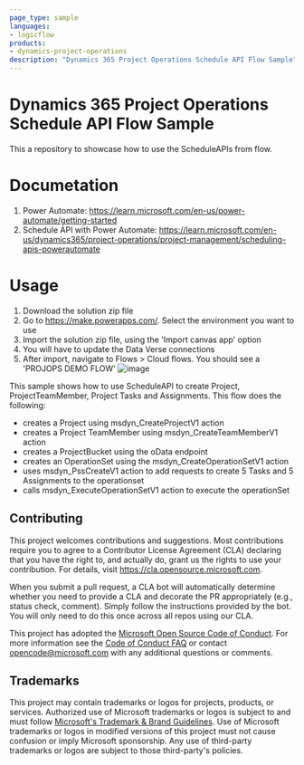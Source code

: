 ```yaml
---
page_type: sample
languages:
- logicflow
products:
- dynamics-project-operations
description: "Dynamics 365 Project Operations Schedule API Flow Sample"
---
```


# Dynamics 365 Project Operations Schedule API Flow Sample
This a repository to showcase how to use the ScheduleAPIs from flow.   

# Documetation

1. Power Automate: https://learn.microsoft.com/en-us/power-automate/getting-started
2. Schedule API with Power Automate: https://learn.microsoft.com/en-us/dynamics365/project-operations/project-management/scheduling-apis-powerautomate

# Usage

1. Download the solution zip file
2. Go to https://make.powerapps.com/. Select the environment you want to use
3. Import the solution zip file, using the 'Import canvas app' option
4. You will have to update the Data Verse connections
5. After import, navigate to Flows > Cloud flows. You should see a 'PROJOPS DEMO FLOW'
![image](https://user-images.githubusercontent.com/15526549/198174265-a9ac486d-b079-47e7-9181-3554429d472c.png)

This sample shows how to use ScheduleAPI to create Project, ProjectTeamMember, Project Tasks and Assignments.
This flow does the following:
 - creates a Project using msdyn_CreateProjectV1 action
 - creates a Project TeamMember using msdyn_CreateTeamMemberV1 action
 - creates a ProjectBucket using the oData endpoint
 - creates an OperationSet using the msdyn_CreateOperationSetV1 action
 - uses msdyn_PssCreateV1 action to add requests to create 5 Tasks and 5 Assignments to the operationset
 - calls msdyn_ExecuteOperationSetV1 action to execute the operationSet

## Contributing

This project welcomes contributions and suggestions.  Most contributions require you to agree to a
Contributor License Agreement (CLA) declaring that you have the right to, and actually do, grant us
the rights to use your contribution. For details, visit https://cla.opensource.microsoft.com.

When you submit a pull request, a CLA bot will automatically determine whether you need to provide
a CLA and decorate the PR appropriately (e.g., status check, comment). Simply follow the instructions
provided by the bot. You will only need to do this once across all repos using our CLA.

This project has adopted the [Microsoft Open Source Code of Conduct](https://opensource.microsoft.com/codeofconduct/).
For more information see the [Code of Conduct FAQ](https://opensource.microsoft.com/codeofconduct/faq/) or
contact [opencode@microsoft.com](mailto:opencode@microsoft.com) with any additional questions or comments.

## Trademarks

This project may contain trademarks or logos for projects, products, or services. Authorized use of Microsoft 
trademarks or logos is subject to and must follow 
[Microsoft's Trademark & Brand Guidelines](https://www.microsoft.com/en-us/legal/intellectualproperty/trademarks/usage/general).
Use of Microsoft trademarks or logos in modified versions of this project must not cause confusion or imply Microsoft sponsorship.
Any use of third-party trademarks or logos are subject to those third-party's policies.
